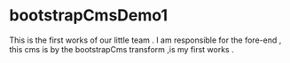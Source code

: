 # bootstrapCmsDemo1

This is the first works of our little team .
I am responsible for the fore-end , this cms is by the bootstrapCms transform ,is my first works .
